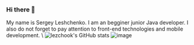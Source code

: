 ### Hi there 👋
My name is Sergey Leshchenko. I am an begginer junior Java developer.
I also do not forget to pay attention to front-end technologies and mobile development. \\
![lezchook's GitHub stats](https://github-readme-stats.vercel.app/api?username=lezchook&hide=contribs,prs)
![image](https://w7.pngwing.com/pngs/87/670/png-transparent-cat-cartoon-drawing-mr-mammal-cat-like-mammal-animals-thumbnail.png)
<!--
**lezchook/lezchook** is a ✨ _special_ ✨ repository because its `README.md` (this file) appears on your GitHub profile.

Here are some ideas to get you started:

- 🔭 I’m currently working on ...
- 🌱 I’m currently learning ...
- 👯 I’m looking to collaborate on ...
- 🤔 I’m looking for help with ...
- 💬 Ask me about ...
- 📫 How to reach me: ...
- 😄 Pronouns: ...
- ⚡ Fun fact: ...
-->

